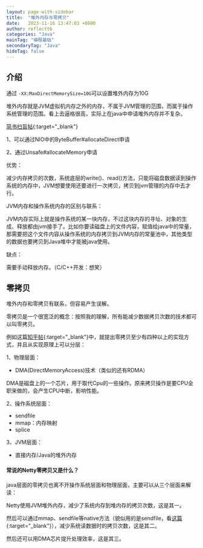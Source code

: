 ```yaml
---
layout: page-with-sidebar
title:  "堆外内存与零拷贝"
date:   2023-11-16 13:47:03 +0800
author: reflectt6
categories: "Java"
mainTag: "编程基础"
secondaryTag: "Java"
hideTag: false
---
```


## 介绍

通过 `-XX:MaxDirectMemorySize=10G`可以设置堆外内存为10G

堆外内存就是JVM虚拟机内存之外的内存，不属于JVM管理的范围，而属于操作系统管理的范围。看上去逼格很高，实际上在java中申请堆外内存并不复杂。

[简书扫盲帖](https://www.jianshu.com/p/a63c3ace0a2f){:target="_blank"}

1、可以通过NIO中的ByteBuffer#allocateDirect申请

2、通过Unsafe#allocateMemory申请

优势：

减少内存拷贝的次数，系统底层的write()、read()方法，只能将磁盘数据读到操作系统的内存中，JVM想要使用还要进行一次拷贝，拷贝到jvm管理的内存中去才行。

JVM内存和操作系统内存的区别与联系：

JVM内存实际上就是操作系统的某一块内存，不过这块内存的寻址、对象的生成、释放都由jvm接手了。比如你要读磁盘上的文件内容，赋值给java中的常量，那需要把这个文件内容从操作系统的内存拷贝到JVM内存的常量池中，其他类型的数据也要拷贝到Java堆中才能被java使用。

缺点：

需要手动释放内存。（C/C++开发：想笑）



## 零拷贝

堆外内存和零拷贝有联系，但容易产生误解。

零拷贝是一个很宽泛的概念：按照我的理解，所有能减少数据拷贝次数的技术都可以叫零拷贝。

例如这篇[知乎帖](https://zhuanlan.zhihu.com/p/602572043){:target="_blank"}中，就提出零拷贝至少有四种以上的实现方式，并且从实现原理上可以分层：

1、物理层面：

- DMA(DirectMemoryAccess)技术（类似的还有RDMA）

​	DMA是磁盘上的一个芯片，用于取代Cpu的一些操作。原来拷贝操作是要CPU全职来做的，会产生CPU中断，影响性能。

2、操作系统层面：

- sendfile
- mmap：内存映射
- splice

3、JVM层面：

- 直接内存/Java的堆外内存

#### 常说的Netty零拷贝又是什么？

java层面的零拷贝也离不开操作系统层面和物理层面，主要可以从三个层面来解读：

Netty使用JVM堆外内存，减少了系统内存到堆内存的拷贝次数，这是其一。

然后可以通过mmap、sendfile等native方法（貌似用的是sendfile，看[这篇](https://baijiahao.baidu.com/s?id=1750269996376465605&wfr=spider&for=pc){:target="_blank"}），减少系统读数据时的拷贝次数，这是其二。

然后还可以用DMA芯片提升处理效率，这是其三。















